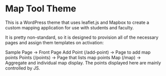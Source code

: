 # Map Tool Theme

This is a WordPress theme that uses leaflet.js and Mapbox to create a custom mapping application for use with students and faculty.

It is pretty non-standard, so it is designed to provision all of the necessary pages and assign them templates on activation:

Sample Page -> Front Page
Add Point (/add-point) -> Page to add map points
Points (/points) -> Page that lists map points
Map (/map) -> Aggregate and individual map display. The points displayed here are mainly controlled by JS.
